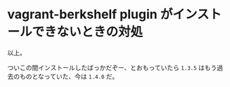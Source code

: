 # vagrant-berkshelf plugin がインストールできないときの対処


以上。

ついこの間インストールしたばっかだぞー、とおもっていたら `1.3.5` はもう過去のものとなっていた、今は `1.4.0` だ。
